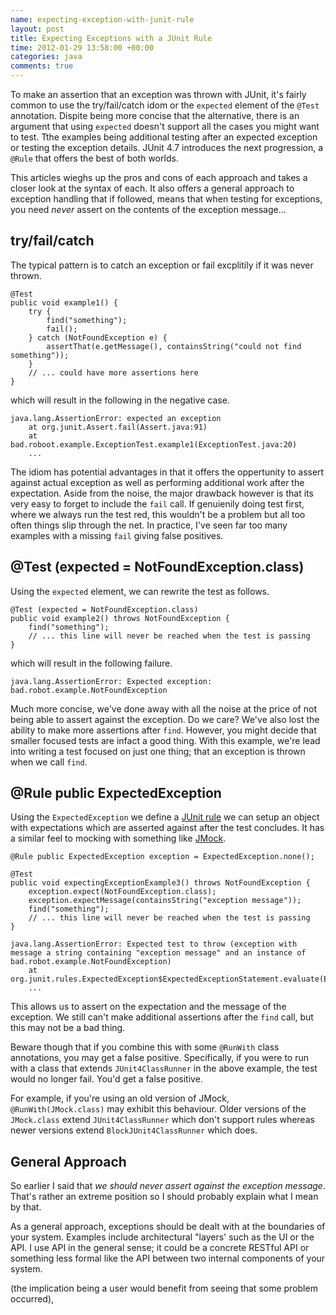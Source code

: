 ```yaml
---
name: expecting-exception-with-junit-rule
layout: post
title: Expecting Exceptions with a JUnit Rule
time: 2012-01-29 13:58:00 +00:00
categories: java 
comments: true
---
```


To make an assertion that an exception was thrown with JUnit, it's fairly common to use the try/fail/catch idom or the `expected` element of the `@Test` annotation. Dispite being more concise that the alternative, there is an argument that using `expected` doesn't support all the cases you might want to test. Tthe examples being additional testing after an expected exception or testing the exception details. JUnit 4.7 introduces the next progression, a `@Rule` that offers the best of both worlds.

This articles wieghs up the pros and cons of each approach and takes a closer look at the syntax of each. It also offers a general approach to exception handling that if followed, means that when testing for exceptions, you need _never_ assert on the contents of the exception message...

<!-- more -->

## try/fail/catch

The typical pattern is to catch an exception or fail excplitily if it was never thrown. 

    @Test
    public void example1() {
        try {
            find("something");
            fail();
        } catch (NotFoundException e) {
            assertThat(e.getMessage(), containsString("could not find something"));
        }
		// ... could have more assertions here
    }

which will result in the following in the negative case.	
	
	java.lang.AssertionError: expected an exception
		at org.junit.Assert.fail(Assert.java:91)
		at bad.roboot.example.ExceptionTest.example1(ExceptionTest.java:20)
		...
	
The idiom has potential advantages in that it offers the oppertunity to assert against actual exception as well as performing additional work after the expectation. Aside from the noise, the major drawback however is that its very easy to forget to include the `fail` call. If genuienily doing test first, where we always run the test red, this wouldn't be a problem but all too often things slip through the net. In practice, I've seen far too many examples with a missing `fail` giving false positives.

## @Test (expected = NotFoundException.class)

Using the `expected` element, we can rewrite the test as follows.

    @Test (expected = NotFoundException.class)
    public void example2() throws NotFoundException {
        find("something");
		// ... this line will never be reached when the test is passing
    }

which will result in the following failure.	
	
	java.lang.AssertionError: Expected exception: bad.robot.example.NotFoundException

Much more concise, we've done away with all the noise at the price of not being able to assert against the exception. Do we care? We've also lost the ability to make more assertions after `find`. However, you might decide that smaller focused tests are infact a good thing. With this example, we're lead into writing a test focused on just one thing; that an exception is thrown when we call `find`.	
	
## @Rule public ExpectedException 

Using the `ExpectedException` we define a [JUnit rule](http://www.infoq.com/news/2009/07/junit-4.7-rules) we can setup an object with expectations which are asserted against after the test concludes. It has a similar feel to mocking with something like [JMock](http://www.jmock.org).

    @Rule public ExpectedException exception = ExpectedException.none();
    
    @Test
    public void expectingExceptionExample3() throws NotFoundException {
        exception.expect(NotFoundException.class);
        exception.expectMessage(containsString("exception message"));
        find("something");
		// ... this line will never be reached when the test is passing
    }

	java.lang.AssertionError: Expected test to throw (exception with message a string containing "exception message" and an instance of bad.robot.example.NotFoundException)
		at org.junit.rules.ExpectedException$ExpectedExceptionStatement.evaluate(ExpectedException.java:118)
		...
	
This allows us to assert on the expectation and the message of the exception. We still can't make additional assertions after the `find` call, but this may not be a bad thing. 	
	
Beware though that if you combine this with some `@RunWith` class annotations, you may get a false positive. Specifically, if you were to run with a class that extends `JUnit4ClassRunner` in the above example, the test would no longer fail. You'd get a false positive. 

For example, if you're using an old version of JMock, `@RunWith(JMock.class)` may exhibit this behaviour. Older versions of the `JMock.class` extend `JUnit4ClassRunner` which don't support rules whereas newer versions extend `BlockJUnit4ClassRunner` which does.


## General Approach

So earlier I said that _we should never assert against the exception message_. That's rather an extreme position so I should probably explain what I mean by that.

As a general approach, exceptions should be dealt with at the boundaries of your system. Examples include architectural "layers' such as the UI or the API. I use API in the general sense; it could be a concrete RESTful API or something less formal like the API between two internal components of your system.

(the implication being a user would benefit from seeing that some problem occurred), 

